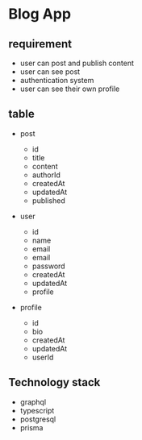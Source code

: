 # Blog App

## requirement

- user can post and publish content
- user can see post
- authentication system
- user can see their own profile

## table

- post

  - id
  - title
  - content
  - authorId
  - createdAt
  - updatedAt
  - published

- user

  - id
  - name
  - email
  - email
  - password
  - createdAt
  - updatedAt
  - profile

- profile
  - id
  - bio
  - createdAt
  - updatedAt
  - userId

## Technology stack

- graphql
- typescript
- postgresql
- prisma
